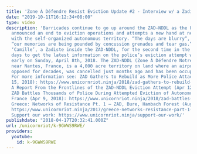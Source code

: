 ```yaml
---
title: 'Zone À Défendre Resist Eviction Update #2 - Interview w/ a Zadiste'
date: "2019-10-11T16:12:34+08:00"
type: video
description: 'Barricades continue to go up around the ZAD-NDDL as the French state
  announced an end to eviction operations and attempts a new hand at negotiating agreements
  with the self-organized autonomous territory. “The days are blurry“, said Camille,
  “our memories are being pounded by concussion grenades and tear gas.” We spoke with
  ‘Camille’, a Zadiste inside the ZAD-NDDL, for the second time in the last three
  days to get the latest information on the police’s eviction attempt which started
  early on Sunday, April 8th, 2018. The ZAD-NDDL (Zone À Défendre Notre-Dam-Des-Landes),
  near Nantes, France, is a 4,000 acre territory on land where an airport project,
  opposed for decades, was cancelled just months ago and has been occupied since 2008.
  For more information see: ZAD Gathers to Rebuild as More Police Attacks Loom (Apr
  15, 2018): https://www.unicornriot.ninja/2018/zad-gathers-to-rebuild-as-more-police-attacks-loom/
  A Report From the Frontlines of the ZAD-NDDL Eviction Attempt (Apr 12, 2018): https://www.unicornriot.ninja/2018/a-report-from-the-frontlines-of-the-zad-nddl-eviction-attempt/
  ZAD Battles Thousands of Police During Attempted Eviction of Autonomous Zone in
  France (Apr 9, 2018): https://www.unicornriot.ninja/2018/zad-battles-thousands-of-police-during-attempted-eviction-of-autonomous-zone-in-france/
  Greece: Networks of Resistance Pt. 1 – ZAD, Bure, Hambach Forest (Aug 10, 2017):
  https://www.unicornriot.ninja/2017/greece-networks-resistance-part-1-zad-bure-hambach-forest/
  Support our work: https://www.unicornriot.ninja/support-our-work/'
publishdate: "2018-04-17T20:32:41.000Z"
url: /unicornriot/k-9GWWS9RWE/
providers:
  youtube:
    id: k-9GWWS9RWE
---
```

